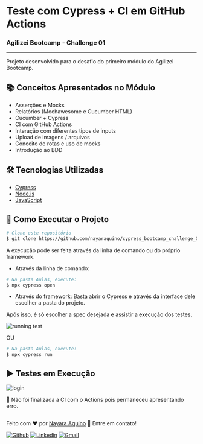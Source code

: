 # Teste com Cypress + CI em GitHub Actions
### Agilizei Bootcamp - Challenge 01
---
Projeto desenvolvido para o desafio do primeiro módulo do Agilizei Bootcamp.

## :books: Conceitos Apresentados no Módulo
- Asserções e Mocks
- Relatórios (Mochawesome e Cucumber HTML)
- Cucumber + Cypress
- CI com GitHub Actions
- Interação com diferentes tipos de inputs
- Upload de imagens / arquivos
- Conceito de rotas e uso de mocks 
- Introdução ao BDD


## :hammer_and_wrench: Tecnologias Utilizadas
- [Cypress](https://www.cypress.io/)
- [Node.js](https://nodejs.org/en/)
- [JavaScript](https://developer.mozilla.org/pt-BR/docs/Web/JavaScript)


## :checkered_flag: Como Executar o Projeto

```bash
# Clone este repositório
$ git clone https://github.com/nayaraquino/cypress_bootcamp_challenge_01.git
```
A execução pode ser feita através da linha de comando ou do próprio framework.
- Através da linha de comando:
```bash
# Na pasta Aulas, execute:
$ npx cypress open
```
- Através do framework:
Basta abrir o Cypress e através da interface dele escolher a pasta do projeto.

Após isso, é só escolher a spec desejada e assistir a execução dos testes.


![running test](https://user-images.githubusercontent.com/71460952/114319822-7ec79a80-9ae9-11eb-951e-66e0c20e730a.gif)

OU

```bash
# Na pasta Aulas, execute:
$ npx cypress run
```

## ▶️ Testes em Execução
![login](https://user-images.githubusercontent.com/71460952/114321314-a53d0400-9af0-11eb-94d2-5b13a98ab1c5.gif)


:rotating_light: Não foi finalizada a CI com o Actions pois permaneceu apresentando erro. 


##
Feito com ❤️ por <a href="https://www.linkedin.com/in/nayaraquino/">Nayara Aquino</a> :wave: Entre em contato!

[![Github](https://img.shields.io/badge/-Github-595D60?style=flat-square&logo=Github&logoColor=white&link=https://github.com/nayaraquino/)](https://github.com/nayaraquino/)
[![Linkedin](https://img.shields.io/badge/-LinkedIn-595D60?style=flat-square&logo=Linkedin&logoColor=white&link=https://www.linkedin.com/in/nayaraquino//)](https://www.linkedin.com/in/nayaraquino/)
[![Gmail](https://img.shields.io/badge/-Gmail-595D60?style=flat-square&logo=Gmail&logoColor=white&link=mailto:nayaraquino7@gmail.com/)](mailto:nayaraquino7@gmail.com/)